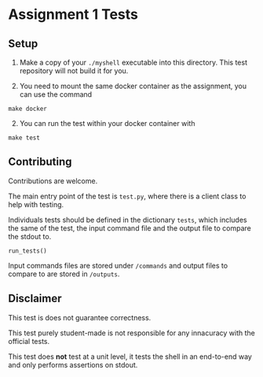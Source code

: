 # Assignment 1 Tests

## Setup

1. Make a copy of your `./myshell` executable into this directory. This test repository will not build it for you.

2. You need to mount the same docker container as the assignment, you can use the command

```make
make docker
```
2. You can run the test within your docker container with

```make
make test
```

## Contributing
Contributions are welcome.

The main entry point of the test is `test.py`, where there is a client class to help with testing.

Individuals tests should be defined in the dictionary `tests`, which includes the same of the test, the input command file and the output file to compare the stdout to.

```
run_tests()
```

Input commands files are stored under `/commands` and output files to compare to are stored in `/outputs`.

## Disclaimer
This test is does not guarantee correctness.

This test purely student-made is not responsible for any innacuracy with the official tests.

This test does **not** test at a unit level, it tests the shell in an end-to-end way and only performs assertions on stdout.


